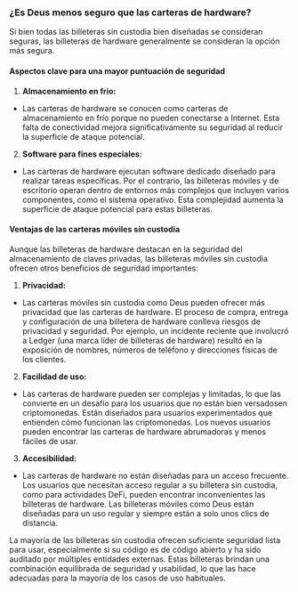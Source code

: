 ### ¿Es Deus menos seguro que las carteras de hardware?

Si bien todas las billeteras sin custodia bien diseñadas se consideran seguras, las billeteras de hardware generalmente se consideran la opción más segura.

#### Aspectos clave para una mayor puntuación de seguridad

1. **Almacenamiento en frío:**
 - Las carteras de hardware se conocen como carteras de almacenamiento en frío porque no pueden conectarse a Internet. Esta falta de conectividad mejora significativamente su seguridad al reducir la superficie de ataque potencial.

2. **Software para fines especiales:**
 - Las carteras de hardware ejecutan software dedicado diseñado para realizar tareas específicas. Por el contrario, las billeteras móviles y de escritorio operan dentro de entornos más complejos que incluyen varios componentes, como el sistema operativo. Esta complejidad aumenta la superficie de ataque potencial para estas billeteras.

#### Ventajas de las carteras móviles sin custodia

Aunque las billeteras de hardware destacan en la seguridad del almacenamiento de claves privadas, las billeteras móviles sin custodia ofrecen otros beneficios de seguridad importantes:

1. **Privacidad:**
 - Las carteras móviles sin custodia como Deus pueden ofrecer más privacidad que las carteras de hardware. El proceso de compra, entrega y configuración de una billetera de hardware conlleva riesgos de privacidad y seguridad. Por ejemplo, un incidente reciente que involucró a Ledger (una marca líder de billeteras de hardware) resultó en la exposición de nombres, números de teléfono y direcciones físicas de los clientes.

2. **Facilidad de uso:**
 - Las carteras de hardware pueden ser complejas y limitadas, lo que las convierte en un desafío para los usuarios que no están bien versados ​​en criptomonedas. Están diseñados para usuarios experimentados que entienden cómo funcionan las criptomonedas. Los nuevos usuarios pueden encontrar las carteras de hardware abrumadoras y menos fáciles de usar.

3. **Accesibilidad:**
 - Las carteras de hardware no están diseñadas para un acceso frecuente. Los usuarios que necesitan acceso regular a su billetera sin custodia, como para actividades DeFi, pueden encontrar inconvenientes las billeteras de hardware. Las billeteras móviles como Deus están diseñadas para un uso regular y siempre están a solo unos clics de distancia.

La mayoría de las billeteras sin custodia ofrecen suficiente seguridad lista para usar, especialmente si su código es de código abierto y ha sido auditado por múltiples entidades externas. Estas billeteras brindan una combinación equilibrada de seguridad y usabilidad, lo que las hace adecuadas para la mayoría de los casos de uso habituales.